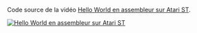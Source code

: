 Code source de la vidéo [Hello World en assembleur sur Atari ST](https://www.youtube.com/watch?v=w9G-DidbTeU&list=PLpqOJeWrMJfRF8UMTGOHvmcagQlvo-zUo).

[![Hello World en assembleur sur Atari ST](https://img.youtube.com/vi/w9G-DidbTeU/0.jpg "Hello World en assembleur sur Atari ST")](https://www.youtube.com/watch?v=w9G-DidbTeU&list=PLpqOJeWrMJfRF8UMTGOHvmcagQlvo-zUo)
